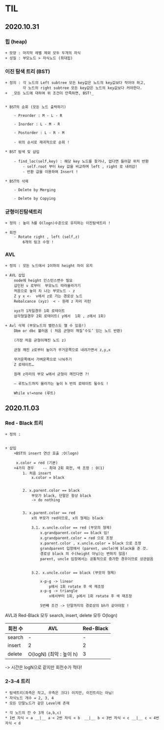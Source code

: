 # __TIL__ 

  

## 2020.10.31

  
### 힙 (heap)


    + 모양 : 마지막 레벨 제외 모두 두개의 자식
    + 성질 : 부모노드 > 자식노드 (최대힙)


### 이진 탐색 트리 (BST)


    + 정의 : 각 노드의 Left subtree 모든 key값은 노드의 key값보다 작아야 하고,  
            각 노드의 right subtree 모든 key값은 노드의 key값보다 커야한다.  
    +  _모든 노드에 대하여 위 조건이 만족하면, BST!_


    * BST의 순회 (모든 노드 출력하기)  
        
        - Preorder : M - L - R  

        - Inorder : L - M - R  

        - Postorder : L - R - M  

        - 위의 순서로 재귀적으로 순회 !
        
    * BST 탐색 및 삽입 

        - find_loc(self,key) : 해당 key 노드를 찾거나, 없다면 들어갈 위치 반환
            - self.root 부터 key 값을 비교하며 left , right 로 내려감!
            - 반환 값을 이용하여 Insert !
        
    * BST의 삭제

        - Delete by Merging

        - Delete by Copying


### 균형이진탐색트리


    + 정의 : 높이 h를 O(logn)수준으로 유지하는 이진탐색트리 !

    + 회전
        - Rotate right , left (self,z)
            6개의 링크 수정 !

### AVL     
    + 정의 : 모든 노드에서 1이하의 height 차이 유지 
    
    + AVL 삽입
        node에 height 인스턴스변수 필요
        삽인된 v 로부터  부모노드 따라올라가기
        처음으로 높이 차 나는 부모노드 - z
        Z y x <-  v에서 z로 가는 경로상 노드
        Rebalcance (xyz)  < - 원래 z 자리 리턴

        xyz가 1자일경우 1회 로테이트
        삼각형일경우 2회 로테이트( y에서  1회 , z에서 1회)

    + Avl 삭제 (부모노드의 밸런스도 깰 수 있음!)
        Dbm or dbc 불러옴 ( 처음 균형이 깨질’수도’ 있는 노드 반환)

        (가장 처음 균형이꺠진 노드 z)

        균형 깨진 z로부터 높이가 무거운쪽으로 내려가면서 z,y,x 

        무거운쪽에서 가벼운쪽으로 나눠주기 
        Z 로테이트…

        원래 z자리의 부모 w에서 균형이 깨진다면 ?!

        — 루트노드까지 올라가는 높이 h 번의 로테이트 될수도 !

        While v!=none (루트)
## 2020.11.03

### Red - Black 트리
    + 정의 :


    + 삽입
        +BST의 insert 연산 호출 :O(logn)

         x.color = red (기본)
        +4가지 경우    -- 최대 2회 회전, 색 조정 : O(1) 
            1. 처음 insert
                x.color = black


            2. x.parent.color == black
                부모가 black, 단말은 항상 black 
                -> do nothing


            3. x.parent.color == red
                x의 부모가 red이므로, x의 형제는 black

                3.1. x.uncle.color == red (부모의 형제)
                    x.grandparent.color == black 임!
                    x.grandparent.color = red 으로 조정
                    x.parent.color , x.uncle.color = black 으로 조정
                    grandparent 입장에서 (parent, uncle)에 black을 준 것.
                    경로상 black 의 수(height 아님)는 변하지 않음!
                    parent, uncle 입장에서는 공통적으로 증가한 경우이므로 상관없음   

                    
                3.2. x.uncle.color == black (부모의 형제)

                    x-p-g -> linear 
                        p에서 1회 rotate 후 색 재조정
                    x-p-g -> triangle
                        x에서부터 1회, p에서 1회 rotate 후 색 재조정

                    5번째 조건 -> 단말까지의 경로상의 bh가 같아야함 !

AVL과 Red-Black 모두 search, insert, delete 모두 O(logn)

|회전 수 | AVL | Red-Black   |
|---|---|---|
search | - | - 
insert | 2 | 2 
delete | O(logN)  (최악 : 높이 h)| 3 

-> 시간은 logN으로 같지만 회전수가 적다!

### 2-3-4 트리 
    * 탐색트리(좌측은 작고, 우측은 크다) 이지만, 이진트리는 아님! 
    * 자식노드 개수 = 2, 3, 4
    * 모든 단말노드가 같은 Level에 존재

    * 각 노드의 칸 수 3개 (a,b,c)
    * 1번 자식 < a __|__ a < 2번 자식 < b  __|__ b < 3번 자식 < c __|__ c < 4번 자식 < d 